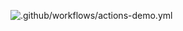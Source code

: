 ![.github/workflows/actions-demo.yml](https://github.com/LambdaTest/lambda-github-actions/workflows/.github/workflows/actions-demo.yml/badge.svg)
